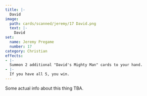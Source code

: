 ```yaml
---
title: |-
  David
image: 
  path: cards/scanned/jeremy/17 David.png
  text: |-
    David
set:
  name: Jeremy Pregame
  number: 17
category: Christian
effects: 
- |-
  Summon 2 additional "David's Mighty Man" cards to your hand.
- |-
  If you have all 5, you win.
---
```

Some actual info about this thing TBA.
